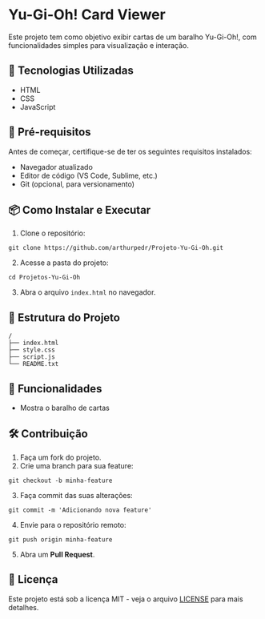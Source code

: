 # Yu-Gi-Oh! Card Viewer

Este projeto tem como objetivo exibir cartas de um baralho Yu-Gi-Oh!, com funcionalidades simples para visualização e interação.

## 🚀 Tecnologias Utilizadas

- HTML
- CSS
- JavaScript

## 📌 Pré-requisitos

Antes de começar, certifique-se de ter os seguintes requisitos instalados:
- Navegador atualizado
- Editor de código (VS Code, Sublime, etc.)
- Git (opcional, para versionamento)

## 📦 Como Instalar e Executar

1. Clone o repositório:
```
git clone https://github.com/arthurpedr/Projeto-Yu-Gi-Oh.git
```
2. Acesse a pasta do projeto:
```
cd Projetos-Yu-Gi-Oh
```
3. Abra o arquivo `index.html` no navegador.

## 📄 Estrutura do Projeto

```
/
├── index.html
├── style.css
├── script.js
└── README.txt
```

## 📌 Funcionalidades

- Mostra o baralho de cartas

## 🛠️ Contribuição

1. Faça um fork do projeto.
2. Crie uma branch para sua feature:
```
git checkout -b minha-feature
```
3. Faça commit das suas alterações:
```
git commit -m 'Adicionando nova feature'
```
4. Envie para o repositório remoto:
```
git push origin minha-feature
```
5. Abra um **Pull Request**.

## 📜 Licença

Este projeto está sob a licença MIT - veja o arquivo [LICENSE](LICENSE) para mais detalhes.













